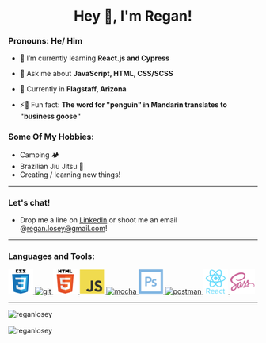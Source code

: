 <h1 align="center">Hey 👋, I'm Regan!</h1>

### Pronouns: He/ Him


- 🌱  I’m currently learning **React.js and Cypress**

- 💬  Ask me about **JavaScript, HTML, CSS/SCSS**

- 🏡  Currently in **Flagstaff, Arizona**

- ⚡🧠  Fun fact: **The word for "penguin" in Mandarin translates to "business goose"**


### Some Of My Hobbies: 
  - Camping 🏕
  - Brazilian Jiu Jitsu 🥋
  - Creating / learning new things! 
<hr>

### Let's chat! 
 - Drop me a line on [LinkedIn](https://www.linkedin.com/in/regan-losey/) or shoot me an email @regan.losey@gmail.com!

<hr>

<h3 align="left">Languages and Tools:</h3>
<p align="left"> <a href="https://www.w3schools.com/css/" target="_blank" rel="noreferrer"> <img src="https://raw.githubusercontent.com/devicons/devicon/master/icons/css3/css3-original-wordmark.svg" alt="css3" width="50" height="50"/> </a> <a href="https://git-scm.com/" target="_blank" rel="noreferrer"> <img src="https://www.vectorlogo.zone/logos/git-scm/git-scm-icon.svg" alt="git" width="50" height="40"/> </a> <a href="https://www.w3.org/html/" target="_blank" rel="noreferrer"> <img src="https://raw.githubusercontent.com/devicons/devicon/master/icons/html5/html5-original-wordmark.svg" alt="html5" width="50" height="50"/> </a> <a href="https://developer.mozilla.org/en-US/docs/Web/JavaScript" target="_blank" rel="noreferrer"> <img src="https://raw.githubusercontent.com/devicons/devicon/master/icons/javascript/javascript-original.svg" alt="javascript" width="50" height="50"/> </a> <a href="https://mochajs.org" target="_blank" rel="noreferrer"> <img src="https://www.vectorlogo.zone/logos/mochajs/mochajs-icon.svg" alt="mocha" width="50" height="50"/> </a> <a href="https://www.photoshop.com/en" target="_blank" rel="noreferrer"> <img src="https://raw.githubusercontent.com/devicons/devicon/master/icons/photoshop/photoshop-line.svg" alt="photoshop" width="50" height="50"/> </a> <a href="https://postman.com" target="_blank" rel="noreferrer"> <img src="https://www.vectorlogo.zone/logos/getpostman/getpostman-icon.svg" alt="postman" width="50" height="50"/> </a> <a href="https://reactjs.org/" target="_blank" rel="noreferrer"> <img src="https://raw.githubusercontent.com/devicons/devicon/master/icons/react/react-original-wordmark.svg" alt="react" width="50" height="50"/> </a> <a href="https://sass-lang.com" target="_blank" rel="noreferrer"> <img src="https://raw.githubusercontent.com/devicons/devicon/master/icons/sass/sass-original.svg" alt="sass" width="50" height="50"/> </a> 


<hr>

<p>&nbsp;<img align="left" src="https://github-readme-stats.vercel.app/api?username=reganlosey&show_icons=true&locale=en&theme=aura" alt="reganlosey" /></p>
  
<p><img align="center" src="https://github-readme-stats.vercel.app/api/top-langs?username=reganlosey&show_icons=true&locale=en&layout=compact&theme=aura" alt="reganlosey" /></p>
  
